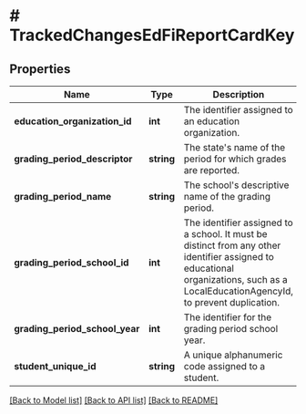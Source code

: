 # # TrackedChangesEdFiReportCardKey

## Properties

Name | Type | Description | Notes
------------ | ------------- | ------------- | -------------
**education_organization_id** | **int** | The identifier assigned to an education organization. | [optional]
**grading_period_descriptor** | **string** | The state&#39;s name of the period for which grades are reported. | [optional]
**grading_period_name** | **string** | The school&#39;s descriptive name of the grading period. | [optional]
**grading_period_school_id** | **int** | The identifier assigned to a school. It must be distinct from any other identifier assigned to educational organizations, such as a LocalEducationAgencyId, to prevent duplication. | [optional]
**grading_period_school_year** | **int** | The identifier for the grading period school year. | [optional]
**student_unique_id** | **string** | A unique alphanumeric code assigned to a student. | [optional]

[[Back to Model list]](../../README.md#models) [[Back to API list]](../../README.md#endpoints) [[Back to README]](../../README.md)
